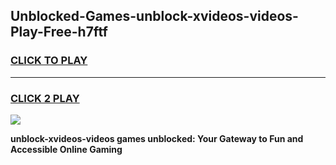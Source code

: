 
## Unblocked-Games-unblock-xvideos-videos-Play-Free-h7ftf
<h3>
<a href="https://premium76.site?title=unblock-xvideos-videos&ref=23A">CLICK TO PLAY</a></h3>
<hr>

<h3>
<a href="https://premium76.site?title=unblock-xvideos-videos&ref=23A">CLICK 2 PLAY</a>
  
</h3>

<a href="https://premium76.site?title=unblock-xvideos-videos&ref=23A"><img src="https://clearcache.store/games.png"></a>


**unblock-xvideos-videos games unblocked: Your Gateway to Fun and Accessible Online Gaming**
